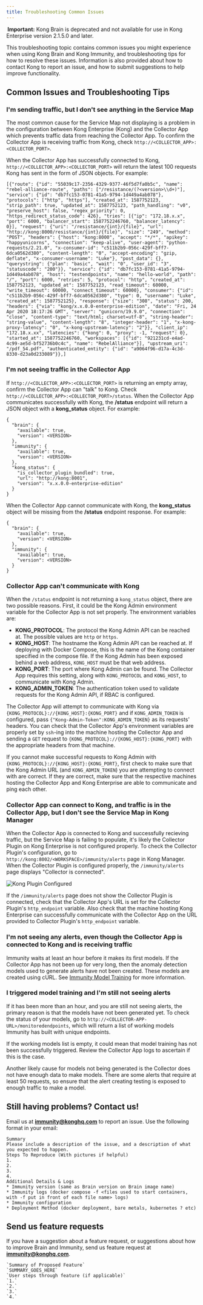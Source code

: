 ```yaml
---
title: Troubleshooting Common Issues
---
```


<div class="alert alert-warning">
<i class="fas fa-exclamation-triangle" style="color:orange; margin-right:3px"></i>
<strong>Important:</strong> Kong Brain is deprecated and not available for use in Kong Enterprise version 2.1.5.0 and later.
</div>

This troubleshooting topic contains common issues you might experience when using Kong Brain and Kong Immunity, and troubleshooting tips for how to resolve these issues. Information is also provided about how to contact Kong to report an issue, and how to submit suggestions to help improve functionality. 

## Common Issues and Troubleshooting Tips

### I'm sending traffic, but I don't see anything in the Service Map

The most common cause for the Service Map not displaying is a problem in the configuration between Kong Enterprise (Kong) and the Collector App which prevents traffic data from reaching the Collector App. To confirm the Collector App is receiving traffic from Kong, check `http://<COLLECTOR_APP>:<COLLECTOR_PORT>`.

When the Collector App has successfully connected to Kong, ```http://<COLLECTOR_APP>:<COLLECTOR_PORT>``` will return the latest 100 requests Kong has sent in the form of JSON objects. For example:
```
[{"route": {"id": "55039c17-2356-4329-9377-46f5d7fa0b5c", "name": "rebel-alliance-route", "paths": ["/resistance/(?<version>\\d+)"], "service": {"id": "db7fc153-0781-41a5-9794-1d449a4ab078"}, "protocols": ["http", "https"], "created_at": 1587752123, "strip_path": true, "updated_at": 1587752123, "path_handling": "v0", "preserve_host": false, "regex_priority": 0, "https_redirect_status_code": 426}, "tries": [{"ip": "172.18.x.x", "port": 6000, "balancer_start": 1587752246760, "balancer_latency": 0}], "request": {"uri": "/resistance/{int}/{file}", "url": "http://kong:8000/resistance/{int}/{file}", "size": "249", "method": "POST", "headers": {"host": "kong:8000", "accept": "*/*", "apikey": "happyunicorns", "connection": "keep-alive", "user-agent": "python-requests/2.21.0", "x-consumer-id": "c511b2b9-056c-429f-bff7-6dca0562d380", "content-length": "0", "accept-encoding": "gzip, deflate", "x-consumer-username": "Luke"}, "post_data": {}, "querystring": {"plan": "basic", "wait": "0", "user_id": "3", "statuscode": "200"}}, "service": {"id": "db7fc153-0781-41a5-9794-1d449a4ab078", "host": "testendpoints", "name": "hello-world", "path": "/", "port": 6000, "retries": 5, "protocol": "http", "created_at": 1587752123, "updated_at": 1587752123, "read_timeout": 60000, "write_timeout": 60000, "connect_timeout": 60000}, "consumer": {"id": "c511b2b9-056c-429f-bff7-6dca0562d380", "type": 0, "username": "Luke", "created_at": 1587752125}, "response": {"size": "308", "status": 200, "headers": {"via": "kong/x.x.0.0-enterprise-edition", "date": "Fri, 24 Apr 2020 18:17:26 GMT", "server": "gunicorn/19.9.0", "connection": "close", "content-type": "text/html; charset=utf-8", "string-header": "string-value", "content-length": "8", "integer-header": "1", "x-kong-proxy-latency": "0", "x-kong-upstream-latency": "2"}}, "client_ip": "172.18.x.xx", "latencies": {"kong": 0, "proxy": -1, "request": 0}, "started_at": 1587752246760, "workspaces": [{"id": "921231cd-e4ad-4c99-ae5d-bf52736b0c4c", "name": "RebelAlliance"}], "upstream_uri": "/pdf_54.pdf", "authenticated_entity": {"id": "a9064f96-d17a-4c3d-8330-d23a0d233089"}},]
```

### I'm not seeing traffic in the Collector App

If ```http://<COLLECTOR_APP>:<COLLECTOR_PORT>``` is returning an empty array, confirm the Collector App can "talk" to Kong. Check ```http://<COLLECTOR_APP>:<COLLECTOR_PORT>/status```. When the Collector App communicates successfully with Kong, the **/status** endpoint will return a JSON object with a **kong_status** object. For example:
```
{
  "brain": {
    "available": true,
    "version": <VERSION>
  },
  "immunity": {
    "available": true,
    "version": <VERSION>
  },
  "kong_status": {
    "is_collector_plugin_bundled": true,
    "url": "http://kong:8001",
    "version": "x.x.0.0-enterprise-edition"
  }
}
```

When the Collector App cannot communicate with Kong, the **kong_status** object will be missing from the **/status** endpoint response. For example:

```
{
  "brain": {
    "available": true,
    "version": <VERSION>
  },
  "immunity": {
    "available": true,
    "version": <VERSION>
  }
}

```

### Collector App can't communicate with Kong
When the `/status` endpoint is not returning a `kong_status` object, there are two possible reasons. First, it could be the Kong Admin environment variable for the Collector App is not set properly. The environment variables are:

* **KONG_PROTOCOL**: The protocol the Kong Admin API can be reached at. The possible values are `http` or `https`.
* **KONG_HOST**: The hostname the Kong Admin API can be reached at. If deploying with Docker Compose, this is the name of the Kong container specified in the compose file. If the Kong Admin has been exposed behind a web address, `KONG_HOST` must be that web address.
* **KONG_PORT**: The port where Kong Admin can be found. The Collector App requires this setting, along with `KONG_PROTOCOL` and `KONG_HOST`, to communicate with Kong Admin.
* **KONG_ADMIN_TOKEN**: The authentication token used to validate requests for the Kong Admin API, if RBAC is configured.

The Collector App will attempt to communicate with Kong via `{KONG_PROTOCOL}://{KONG_HOST}:{KONG_PORT}` and if `KONG_ADMIN_TOKEN` is configured, pass `{"Kong-Admin-Token":KONG_ADMIN_TOKEN}` as its requests' headers. You can check that the Collector App's environment variables are properly set by `ssh`-ing into the machine hosting the Collector App and sending a `GET` request to `{KONG_PROTOCOL}://{KONG_HOST}:{KONG_PORT}` with the appropriate headers from that machine.

If you cannot make successful requests to Kong Admin with `{KONG_PROTOCOL}://{KONG_HOST}:{KONG_PORT}`, first check to make sure that the Kong Admin URL (and `KONG_ADMIN_TOKEN`) you are attempting to connect with are correct. If they are correct, make sure that the respective machines hosting the Collector App and Kong Enterprise are able to communicate and ping each other.

### Collector App can connect to Kong, and traffic is in the Collector App, but I don't see the Service Map in Kong Manager

When the Collector App is connected to Kong and successfully recieving traffic, but the Service Map is failing to populate, it's likely the Collector Plugin on Kong Enterprise is not configured properly. To check the Collector Plugin's configuration, go to `http://kong:8002/<WORKSPACE>/immunity/alerts` page in Kong Manager. When the Collector Plugin is configured properly, the `/immunity/alerts` page displays "Collector is connected".

![Kong Plugin Configured](/assets/images/docs/ee/brain-immunity/collector-plugin-configured-alerts-page.png)

If the `/immunity/alerts` page does not show the Collector Plugin is connected, check that the Collector App's URL is set for the Collector Plugin's `http_endpoint` variable. Also check that the machine hosting Kong Enterprise can successfully communicate with the Collector App on the URL provided to Collector Plugin's `http_endpoint` variable.


### I'm not seeing any alerts, even though the Collector App is connected to Kong and is receiving traffic

Immunity waits at least an hour before it makes its first models. If the Collector App has not been up for very long, then the anomaly detection models used to generate alerts have not been created. These models are created using cURL. See [Immunity Model Training](/enterprise/{{page.kong_version}}/brain-immunity/alerts/#immunity-model-training) for more information.

### I triggered model training and I'm still not seeing alerts

If it has been more than an hour, and you are still not seeing alerts, the primary reason is that the models have not been generated yet. To check the status of your models, go to `http://<COLLECTOR-APP-URL>/monitoredendpoints`, which will return a list of working models Immunity has built with unique endpoints.

If the working models list is empty, it could mean that model training has not been successfully triggered. Review the Collector App logs to ascertain if this is the case.

Another likely cause for models not being generated is the Collector does not have enough data to make models. There are some alerts that require at least 50 requests, so ensure that the alert creating testing is exposed to enough traffic to make a model.


## Still having problems? Contact us!
Email us at **immunity@konghq.com** to report an issue. Use the following format in your email:

```
Summary
Please include a description of the issue, and a description of what you expected to happen.
Steps To Reproduce (With pictures if helpful)
1.
2.
3.
4.
Additional Details & Logs
* Immunity version (same as Brain version on Brain image name)
* Immunity logs (docker compose -f <files used to start containers, with -f put in front of each file name> logs)
* Immunity configuration
* Deployment Method (docker deployment, bare metals, kubernetes ? etc)
```

## Send us feature requests
If you have a suggestion about a feature request, or suggestions about how to improve Brain and Immunity, send us feature request at **immunity@konghq.com**.

```
`Summary of Proposed Feature`
`SUMMARY_GOES_HERE`
`User steps through feature (if applicable)`
`1.`
`2.`
`3.`
`4.`
```
